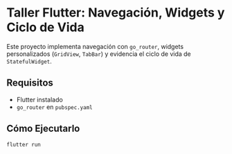 # Taller Flutter: Navegación, Widgets y Ciclo de Vida

Este proyecto implementa navegación con `go_router`, widgets personalizados (`GridView`, `TabBar`) y evidencia el ciclo de vida de `StatefulWidget`.

## Requisitos
- Flutter instalado
- `go_router` en `pubspec.yaml`

## Cómo Ejecutarlo
```sh
flutter run
